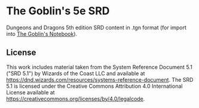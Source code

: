 # The Goblin's 5e SRD

Dungeons and Dragons 5th edition SRD content in .tgn format (for import into [The Goblin's Notebook](https://www.the-goblin.net)).

## License

This work includes material taken from the System Reference Document 5.1 ("SRD 5.1") by Wizards of the Coast LLC and available at https://dnd.wizards.com/resources/systems-reference-document. The SRD 5.1 is licensed under the Creative Commons Attribution 4.0 International License available at https://creativecommons.org/licenses/by/4.0/legalcode.
